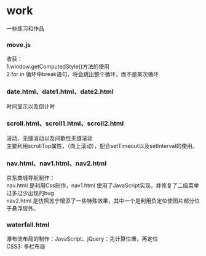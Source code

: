 # work
一些练习和作品
### move.js
收获：  
    1.window.getComputedStyle()方法的使用  
    2.for in 循环中break语句，将会跳出整个循环，而不是某次循环   
### date.html、date1.html、date2.html
时间显示以及倒计时
### scroll.html、scroll1.html、scroll2.html
滚动、无缝滚动以及间歇性无缝滚动  
主要利用scrollTop属性，（向上滚动），配合setTimeout以及setInterval的使用。
### nav.html、nav1.html、nav2.html
京东商城导航制作：  
  nav.html 是利用Css制作，nav1.html 使用了JavaScript实现，并修复了二级菜单过多过少出现的bug  
  nav2.html 是仿照苏宁增添了一些特殊效果，其中一个是利用负定位使图片部分位于悬浮层外。
### waterfall.html
瀑布流布局的制作：JavaScript、jQuery：先计算位置，再定位  
                  CSS3: 多栏布局